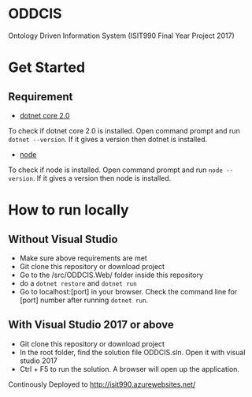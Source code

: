 # ODDCIS
Ontology Driven Information System (ISIT990 Final Year Project 2017)

# Get Started

## Requirement
* [dotnet core 2.0](https://download.microsoft.com/download/7/3/A/73A3E4DC-F019-47D1-9951-0453676E059B/dotnet-sdk-2.0.2-win-x64.exe)

 To check if dotnet core 2.0 is installed. Open command prompt and run `dotnet --version`. If it gives a version then dotnet is installed.
* [node](https://nodejs.org/dist/v6.11.5/node-v6.11.5-x64.msi)

To check if node is installed. Open command prompt and run `node --version`. If it gives a version then node is installed.
 
 # How to run locally
 ## Without Visual Studio
 * Make sure above requirements are met
 * Git clone this repository or download project
 * Go to the /src/ODDCIS.Web/ folder inside this repository
 * do a `dotnet restore` and `dotnet run`
 * Go to localhost:[port] in your browser. Check the command line for [port] number after running `dotnet run`. 
 ## With Visual Studio 2017 or above
 * Git clone this repository or download project
 * In the root folder, find the solution file ODDCIS.sln. Open it with visual studio 2017
 * Ctrl + F5 to run the solution. A browser will open up the application.
 
Continously Deployed to http://isit990.azurewebsites.net/
